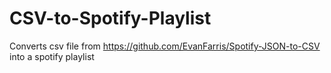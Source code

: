 # CSV-to-Spotify-Playlist
Converts csv file from https://github.com/EvanFarris/Spotify-JSON-to-CSV into a spotify playlist
